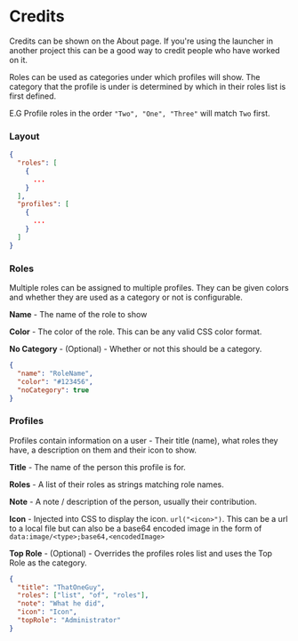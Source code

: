 # Credits

Credits can be shown on the About page. If you're using the launcher in another project this can be a good way to credit people who have worked on it.

Roles can be used as categories under which profiles will show. The category that the profile is under is determined by which in their roles list is first defined.

E.G Profile roles in the order `"Two", "One", "Three"` will match `Two` first.

### Layout

```json
{
  "roles": [
    {
      ...
    }
  ],
  "profiles": [
    {
      ...
    }
  ]
}
```

### Roles

Multiple roles can be assigned to multiple profiles. They can be given colors and whether they are used as a category or not is configurable.

**Name** - The name of the role to show

**Color** - The color of the role. This can be any valid CSS color format.

**No Category** - (Optional) - Whether or not this should be a category.

```json
{
  "name": "RoleName",
  "color": "#123456",
  "noCategory": true
}
```

### Profiles

Profiles contain information on a user - Their title (name), what roles they have, a description on them and their icon to show.

**Title** - The name of the person this profile is for.

**Roles** - A list of their roles as strings matching role names.

**Note** - A note / description of the person, usually their contribution.

**Icon** - Injected into CSS to display the icon. `url("<icon>")`.
This can be a url to a local file but can also be a base64 encoded image in the form of `data:image/<type>;base64,<encodedImage>`

**Top Role** - (Optional) - Overrides the profiles roles list and uses the Top Role as the category.

```json
{
  "title": "ThatOneGuy",
  "roles": ["list", "of", "roles"],
  "note": "What he did",
  "icon": "Icon",
  "topRole": "Administrator"
}
```